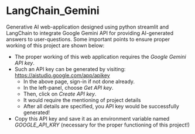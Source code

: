 # LangChain_Gemini
Generative AI web-application designed using python streamlit and LangChain to integrate Google Gemini API for providing AI-generated answers to user-questions.
Some important points to ensure proper working of this project are shown below:
- The proper working of this web application requires the *Google Gemini API key*.
- Such an API key can be generated by visiting: https://aistudio.google.com/app/apikey
  - In the above page, sign-in if not done already.
  - In the left-panel, choose *Get API key*.
  - Then, click on *Create API key*.
  - It would require the mentioning of project details
  - After all details are specified, you API key would be successfully generated!
- Copy this API key and save it as an environment variable named *GOOGLE_API_KRY* (necessary for the proper functioning of this project!)
